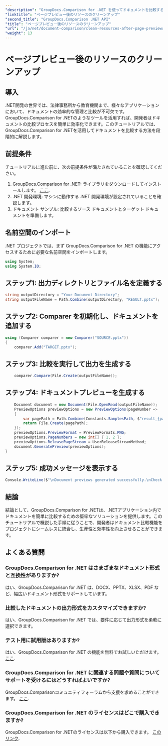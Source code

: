 ```yaml
---
"description": "GroupDocs.Comparison for .NET を使ってドキュメントを比較する方法をステップバイステップで学びましょう。効率的なドキュメント管理で .NET アプリケーションを強化しましょう。"
"linktitle": "ページプレビュー後のリソースのクリーンアップ"
"second_title": "GroupDocs.Comparison .NET API"
"title": "ページプレビュー後のリソースのクリーンアップ"
"url": "/ja/net/document-comparison/clean-resources-after-page-previews/"
"weight": 13
---
```


# ページプレビュー後のリソースのクリーンアップ

## 導入
.NET開発の世界では、法律事務所から教育機関まで、様々なアプリケーションにおいて、ドキュメントの効率的な管理と比較が不可欠です。GroupDocs.Comparison for .NETのようなツールを活用すれば、開発者はドキュメントの比較プロセスを簡単に効率化できます。このチュートリアルでは、GroupDocs.Comparison for .NETを活用してドキュメントを比較する方法を段階的に解説します。
## 前提条件
チュートリアルに進む前に、次の前提条件が満たされていることを確認してください。
1. GroupDocs.Comparison for .NET: ライブラリをダウンロードしてインストールします。 [ここ](https://releases。groupdocs.com/comparison/net/).
2. .NET 開発環境: マシンに動作する .NET 開発環境が設定されていることを確認します。
3. ドキュメント サンプル: 比較するソース ドキュメントとターゲット ドキュメントを準備します。

## 名前空間のインポート
.NET プロジェクトでは、まず GroupDocs.Comparison for .NET の機能にアクセスするために必要な名前空間をインポートします。

```csharp
using System;
using System.IO;
```

## ステップ1: 出力ディレクトリとファイル名を定義する
```csharp
string outputDirectory = "Your Document Directory";
string outputFileName = Path.Combine(outputDirectory, "RESULT.pptx");
```
## ステップ2: Comparer を初期化し、ドキュメントを追加する
```csharp
using (Comparer comparer = new Comparer("SOURCE.pptx"))
{
    comparer.Add("TARGET.pptx");
```
## ステップ3: 比較を実行して出力を生成する
```csharp
    comparer.Compare(File.Create(outputFileName));
```
## ステップ4: ドキュメントプレビューを生成する
```csharp
    Document document = new Document(File.OpenRead(outputFileName));
    PreviewOptions previewOptions = new PreviewOptions(pageNumber =>
    {
        var pagePath = Path.Combine(Constants.SamplesPath, $"result_{pageNumber}.png");
        return File.Create(pagePath);
    });
    previewOptions.PreviewFormat = PreviewFormats.PNG;
    previewOptions.PageNumbers = new int[] { 1, 2 };
    previewOptions.ReleasePageStream = UserReleaseStreamMethod;
    document.GeneratePreview(previewOptions);
}
```
## ステップ5: 成功メッセージを表示する
```csharp
Console.WriteLine($"\nDocument previews generated successfully.\nCheck output in {outputDirectory}.");
```

## 結論
結論として、GroupDocs.Comparison for .NETは、.NETアプリケーション内でドキュメントを簡単に比較するための堅牢なソリューションを提供します。このチュートリアルで概説した手順に従うことで、開発者はドキュメント比較機能をプロジェクトにシームレスに統合し、生産性と効率性を向上させることができます。
## よくある質問
### GroupDocs.Comparison for .NET はさまざまなドキュメント形式と互換性がありますか?
はい、GroupDocs.Comparison for .NET は、DOCX、PPTX、XLSX、PDF など、幅広いドキュメント形式をサポートしています。
### 比較したドキュメントの出力形式をカスタマイズできますか?
はい、GroupDocs.Comparison for .NET では、要件に応じて出力形式を柔軟に選択できます。
### テスト用に試用版はありますか?
はい、GroupDocs.Comparison for .NET の機能を無料でお試しいただけます。 [ここ](https://releases。groupdocs.com/).
### GroupDocs.Comparison for .NET に関連する問題や質問についてサポートを受けるにはどうすればよいですか?
GroupDocs.Comparisonコミュニティフォーラムから支援を求めることができます。 [ここ](https://forum。groupdocs.com/c/comparison/12).
### GroupDocs.Comparison for .NET のライセンスはどこで購入できますか?
GroupDocs.Comparison for .NETのライセンスは以下から購入できます。 [このリンク](https://purchase。groupdocs.com/buy).